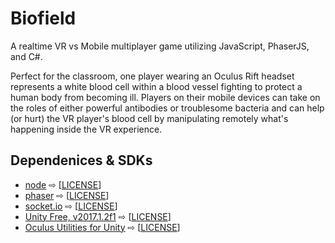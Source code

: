 # Biofield

A realtime VR vs Mobile multiplayer game utilizing JavaScript, PhaserJS, and C#.

Perfect for the classroom, one player wearing an Oculus Rift headset represents a white blood cell within a blood vessel fighting to protect a human body from becoming ill. Players on their mobile devices can take on the roles of either powerful antibodies or troublesome bacteria and can help (or hurt) the VR player's blood cell by manipulating remotely what's happening inside the VR experience.

## Dependenices & SDKs
* [node](https://github.com/nodejs/node) ⇨ \[[LICENSE](https://github.com/nodejs/node/blob/master/LICENSE)\]
* [phaser](https://github.com/photonstorm/phaser) ⇨ \[[LICENSE](https://github.com/photonstorm/phaser/blob/master/v3/license.txt)\]
* [socket.io](https://github.com/socketio/socket.io) ⇨ \[[LICENSE](https://github.com/socketio/socket.io/blob/master/LICENSE)\]
* [Unity Free, v2017.1.2f1](https://unity3d.com/) ⇨ \[[LICENSE](https://unity3d.com/legal/eula-3.5)\]
* [Oculus Utilities for Unity](https://developer.oculus.com/downloads/package/oculus-utilities-for-unity-5/) ⇨ \[[LICENSE](https://developer.oculus.com/licenses/sdk-3.4.1/)\]
